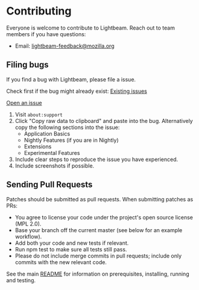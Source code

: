 # Contributing

Everyone is welcome to contribute to Lightbeam. Reach out to team members if you have questions:

- Email: lightbeam-feedback@mozilla.org

## Filing bugs

If you find a bug with Lightbeam, please file a issue.

Check first if the bug might already exist: [Existing issues](https://github.com/mozilla/lightbeam-we/issues)

[Open an issue](https://github.com/mozilla/lightbeam-we/issues/new)

1. Visit `about:support`
2. Click "Copy raw data to clipboard" and paste into the bug. Alternatively copy the following sections into the issue:
    - Application Basics
    - Nightly Features (if you are in Nightly)
    - Extensions
    - Experimental Features
3. Include clear steps to reproduce the issue you have experienced.
4. Include screenshots if possible.

## Sending Pull Requests

Patches should be submitted as pull requests. When submitting patches as PRs:

- You agree to license your code under the project's open source license (MPL 2.0).
- Base your branch off the current master (see below for an example workflow).
- Add both your code and new tests if relevant.
- Run npm test to make sure all tests still pass.
- Please do not include merge commits in pull requests; include only commits with the new relevant code.

See the main [README](./README.md) for information on prerequisites, installing, running and testing.
